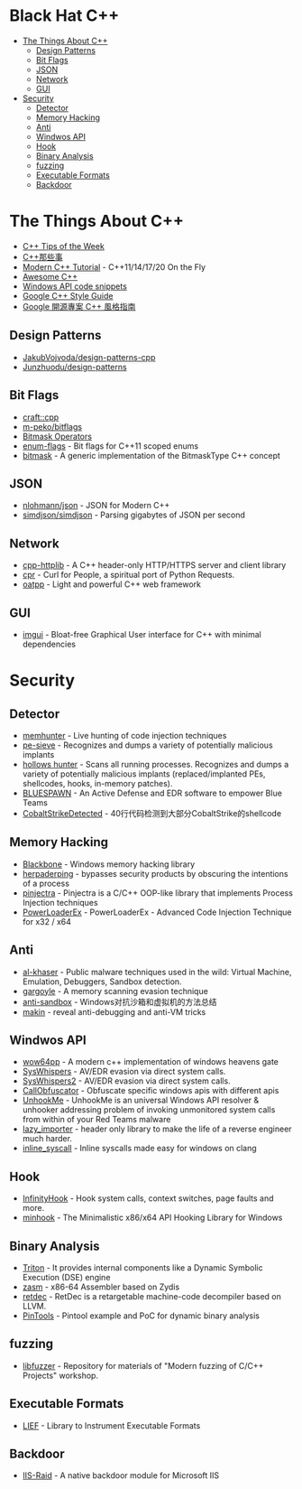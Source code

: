 # Black Hat C++

- [The Things About C++](#the-things-about-c)
  - [Design Patterns](#design-patterns)
  - [Bit Flags](#bit-flags)
  - [JSON](#json)
  - [Network](#network)
  - [GUI](#gui)
- [Security](#security)
  - [Detector](#detector)
  - [Memory Hacking](#memory-hacking)
  - [Anti](#anti)
  - [Windwos API](#windwos-api)
  - [Hook](#hook)
  - [Binary Analysis](#binary-analysis)
  - [fuzzing](#fuzzing)
  - [Executable Formats](#executable-formats)
  - [Backdoor](#backdoor)

# The Things About C++

- [C++ Tips of the Week](https://abseil.io/tips/)
- [C++那些事](https://github.com/Light-City/CPlusPlusThings)
- [Modern C++ Tutorial](https://github.com/changkun/modern-cpp-tutorial) - C++11/14/17/20 On the Fly
- [Awesome C++](https://github.com/fffaraz/awesome-cpp)
- [Windows API code snippets](https://stmxcsr.com/micro/winapi-snippets.html)
- [Google C++ Style Guide](https://google.github.io/styleguide/cppguide.html)
- [Google 開源專案 C++ 風格指南](https://tw-google-styleguide.readthedocs.io/en/latest/google-cpp-styleguide/contents.html)

## Design Patterns
- [JakubVojvoda/design-patterns-cpp](https://github.com/JakubVojvoda/design-patterns-cpp)
- [Junzhuodu/design-patterns](https://github.com/Junzhuodu/design-patterns)

## Bit Flags
- [craft::cpp](https://m-peko.github.io/craft-cpp/posts/different-ways-to-define-binary-flags/)
- [m-peko/bitflags](https://github.com/m-peko/bitflags)
- [Bitmask Operators](https://www.justsoftwaresolutions.co.uk/files/bitmask_operators.hpp)
- [enum-flags](https://github.com/grisumbras/enum-flags) - Bit flags for C++11 scoped enums
- [bitmask](https://github.com/oliora/bitmask) - A generic implementation of the BitmaskType C++ concept

## JSON
- [nlohmann/json](https://github.com/nlohmann/json) - JSON for Modern C++
- [simdjson/simdjson](https://github.com/simdjson/simdjson) - Parsing gigabytes of JSON per second

## Network
- [cpp-httplib](https://github.com/yhirose/cpp-httplib) - A C++ header-only HTTP/HTTPS server and client library
- [cpr](https://github.com/libcpr/cpr) - Curl for People, a spiritual port of Python Requests.
- [oatpp](https://github.com/oatpp/oatpp) - Light and powerful C++ web framework

## GUI
- [imgui](https://github.com/ocornut/imgui) - Bloat-free Graphical User interface for C++ with minimal dependencies

# Security

## Detector
- [memhunter](https://github.com/marcosd4h/memhunter) - Live hunting of code injection techniques
- [pe-sieve](https://github.com/hasherezade/pe-sieve) - Recognizes and dumps a variety of potentially malicious implants
- [hollows hunter](https://github.com/hasherezade/hollows_hunter) - Scans all running processes. Recognizes and dumps a variety of potentially malicious implants (replaced/implanted PEs, shellcodes, hooks, in-memory patches).
- [BLUESPAWN](https://github.com/ION28/BLUESPAWN) - An Active Defense and EDR software to empower Blue Teams
- [CobaltStrikeDetected](https://github.com/huoji120/CobaltStrikeDetected) - 40行代码检测到大部分CobaltStrike的shellcode

## Memory Hacking
- [Blackbone](https://github.com/DarthTon/Blackbone) - Windows memory hacking library
- [herpaderping](https://github.com/jxy-s/herpaderping) - bypasses security products by obscuring the intentions of a process
- [pinjectra](https://github.com/SafeBreach-Labs/pinjectra) - Pinjectra is a C/C++ OOP-like library that implements Process Injection techniques
- [PowerLoaderEx](https://github.com/BreakingMalware/PowerLoaderEx) - PowerLoaderEx - Advanced Code Injection Technique for x32 / x64

## Anti
- [al-khaser](https://github.com/LordNoteworthy/al-khaser) - Public malware techniques used in the wild: Virtual Machine, Emulation, Debuggers, Sandbox detection.
- [gargoyle](https://github.com/JLospinoso/gargoyle) - A memory scanning evasion technique
- [anti-sandbox](https://github.com/ZanderChang/anti-sandbox) - Windows对抗沙箱和虚拟机的方法总结
- [makin](https://github.com/secrary/makin) - reveal anti-debugging and anti-VM tricks

## Windwos API
- [wow64pp](https://github.com/JustasMasiulis/wow64pp) - A modern c++ implementation of windows heavens gate
- [SysWhispers](https://github.com/jthuraisamy/SysWhispers) - AV/EDR evasion via direct system calls.
- [SysWhispers2](https://github.com/jthuraisamy/SysWhispers2) - AV/EDR evasion via direct system calls.
- [CallObfuscator](https://github.com/d35ha/CallObfuscator) - Obfuscate specific windows apis with different apis
- [UnhookMe](https://github.com/mgeeky/UnhookMe) - UnhookMe is an universal Windows API resolver & unhooker addressing problem of invoking unmonitored system calls from within of your Red Teams malware
- [lazy_importer](https://github.com/JustasMasiulis/lazy_importer) - header only library to make the life of a reverse engineer much harder.
- [inline_syscall](https://github.com/JustasMasiulis/inline_syscall) - Inline syscalls made easy for windows on clang

## Hook
- [InfinityHook](https://github.com/everdox/InfinityHook) - Hook system calls, context switches, page faults and more.
- [minhook](https://github.com/TsudaKageyu/minhook) - The Minimalistic x86/x64 API Hooking Library for Windows

## Binary Analysis
- [Triton](https://github.com/JonathanSalwan/Triton) - It provides internal components like a Dynamic Symbolic Execution (DSE) engine
- [zasm](https://github.com/ZehMatt/zasm) - x86-64 Assembler based on Zydis
- [retdec](https://github.com/avast/retdec) - RetDec is a retargetable machine-code decompiler based on LLVM.
- [PinTools](https://github.com/JonathanSalwan/PinTools) - Pintool example and PoC for dynamic binary analysis

## fuzzing
- [libfuzzer](https://github.com/Dor1s/libfuzzer-workshop) - Repository for materials of "Modern fuzzing of C/C++ Projects" workshop.

## Executable Formats
- [LIEF](https://github.com/lief-project/LIEF) - Library to Instrument Executable Formats

## Backdoor
- [IIS-Raid](https://github.com/0x09AL/IIS-Raid) - A native backdoor module for Microsoft IIS
